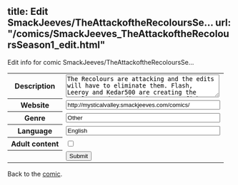 title: Edit SmackJeeves/TheAttackoftheRecoloursSe...
url: "/comics/SmackJeeves_TheAttackoftheRecoloursSeason1_edit.html"
---
Edit info for comic SmackJeeves/TheAttackoftheRecoloursSe...

<form name="comic" action="http://gaepostmail.appspot.com/comic/" method="post">
<table class="comicinfo">
<tr>
<th>Description</th><td><textarea name="description" cols="40" rows="3">The Recolours are attacking and the edits will have to eliminate them. Flash, Leeroy and Kedar500 are creating the recolors and sending them out to fight but Sonic, Josephk and others who are preventing them from succeeding. Will they save the world from whatever Flash and Kedar500 are planning? Read the Seasons and find out! Comic came 13th Place in the 2013 Smackie Awards (Sprite). Oh well... Warning: Mild Language may be used *Completed*</textarea></td>
</tr>
<tr>
<th>Website</th><td><input type="text" name="url" value="http://mysticalvalley.smackjeeves.com/comics/" size="40"/></td>
</tr>
<tr>
<th>Genre</th><td><input type="text" name="genre" value="Other" size="40"/></td>
</tr>
<tr>
<th>Language</th><td><input type="text" name="language" value="English" size="40"/></td>
</tr>
<tr>
<th>Adult content</th><td><input type="checkbox" name="adult" value="adult" /></td>
</tr>
<tr>
<th></th><td>
<input type="hidden" name="comic" value="SmackJeeves_TheAttackoftheRecoloursSeason1" />
<input type="submit" name="submit" value="Submit" />
</td>
</tr>
</table>
</form>

Back to the [comic](SmackJeeves_TheAttackoftheRecoloursSeason1.html).
